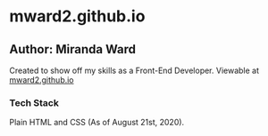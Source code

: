 # mward2.github.io
## Author: Miranda Ward
Created to show off my skills as a Front-End Developer. Viewable at [mward2.github.io](mward2.github.io)

### Tech Stack
Plain HTML and CSS (As of August 21st, 2020).
